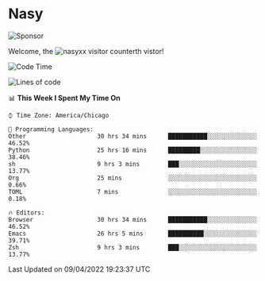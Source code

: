 # Nasy

<!--
<p align="center">
<img height="200" src="https://github-readme-stats.vercel.app/api?username=nasyxx&count_private=true&show_icons=true&theme=dracula&include_all_commits=true"/>
<img height="200" src="https://github-readme-stats.vercel.app/api/top-langs/?username=nasyxx&theme=dracula&hide=html,jupyter+notebook&count_private=true&show_icons=true"/>
</p>

  
----------------
-->

![Sponsor](https://img.shields.io/static/v1.svg?label=Sponsor&message=%E2%9D%A4&logo=GitHub&style=flat&color=pink)
 
Welcome, the ![nasyxx visitor counter](https://count.getloli.com/get/@nasyxx?theme=rule34)th vistor!
 
<!--START_SECTION:waka-->
![Code Time](http://img.shields.io/badge/Code%20Time-2%2C195%20hrs%2053%20mins-blue)

![Lines of code](https://img.shields.io/badge/From%20Hello%20World%20I%27ve%20Written-5%20Million%20lines%20of%20code-blue)

📊 **This Week I Spent My Time On** 

```text
⌚︎ Time Zone: America/Chicago

💬 Programming Languages: 
Other                    30 hrs 34 mins      ███████████░░░░░░░░░░░░░░   46.52% 
Python                   25 hrs 16 mins      █████████░░░░░░░░░░░░░░░░   38.46% 
sh                       9 hrs 3 mins        ███░░░░░░░░░░░░░░░░░░░░░░   13.77% 
Org                      25 mins             ░░░░░░░░░░░░░░░░░░░░░░░░░   0.66% 
TOML                     7 mins              ░░░░░░░░░░░░░░░░░░░░░░░░░   0.18%

🔥 Editors: 
Browser                  30 hrs 34 mins      ███████████░░░░░░░░░░░░░░   46.52% 
Emacs                    26 hrs 5 mins       ██████████░░░░░░░░░░░░░░░   39.71% 
Zsh                      9 hrs 3 mins        ███░░░░░░░░░░░░░░░░░░░░░░   13.77%

```


 Last Updated on 09/04/2022 19:23:37 UTC
<!--END_SECTION:waka-->

<!-- ![visitors](https://visitor-badge.laobi.icu/badge?page_id=nasyxx.nasyxx) -->
